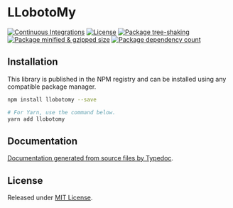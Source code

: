 # LLobotoMy

[![Continuous Integrations](https://github.com/paztek/llobotomy/actions/workflows/continuous-integrations.yaml/badge.svg?branch=main)](https://github.com/paztek/llobotomy/actions/workflows/continuous-integrations.yaml)
[![License](https://badgen.net/github/license/paztek/llobotomy)](./LICENSE)
[![Package tree-shaking](https://badgen.net/bundlephobia/tree-shaking/llobotomy)](https://bundlephobia.com/package/llobotomy)
[![Package minified & gzipped size](https://badgen.net/bundlephobia/minzip/llobotomy)](https://bundlephobia.com/package/llobotomy)
[![Package dependency count](https://badgen.net/bundlephobia/dependency-count/llobotomy)](https://bundlephobia.com/package/llobotomy)

## Installation

This library is published in the NPM registry and can be installed using any compatible package manager.

```sh
npm install llobotomy --save

# For Yarn, use the command below.
yarn add llobotomy
```

## Documentation

[Documentation generated from source files by Typedoc](./docs/README.md).

## License

Released under [MIT License](./LICENSE).
